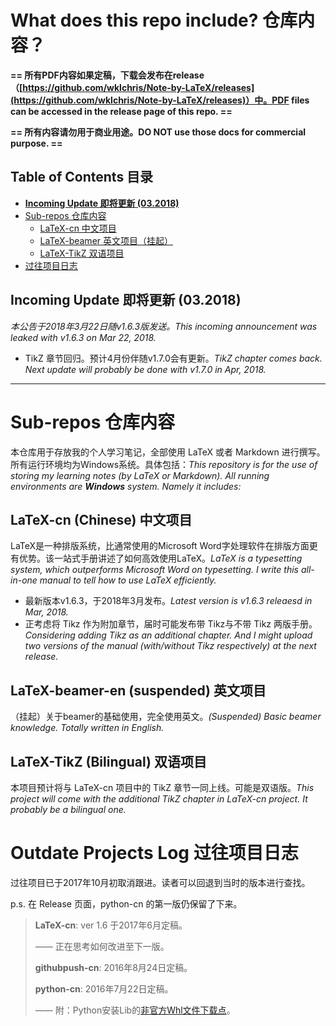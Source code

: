 # What does this repo include? 仓库内容？

**== 所有PDF内容如果定稿，下载会发布在release（[https://github.com/wklchris/Note-by-LaTeX/releases](https://github.com/wklchris/Note-by-LaTeX/releases)）中。PDF files can be accessed in the release page of this repo.  ==**

**== 所有内容请勿用于商业用途。DO NOT use those docs for commercial purpose. ==**

## Table of Contents 目录

   * [**Incoming Update 即将更新 (03.2018)**](#Incoming-Update-即将更新-(03.2018))
   * [Sub-repos 仓库内容](#Sub-repos-仓库内容)
      * [LaTeX-cn 中文项目](#LaTeX-cn-(Chinese)-中文项目)
      * [LaTeX-beamer 英文项目（挂起）](#LaTeX-beamer-en-(suspended)-英文项目)
      * [LaTeX-TikZ 双语项目](#LaTeX-tikz-(Bilingual)-双语项目)
   * [过往项目日志](#Outdate-Projects-Log-过往项目日志)


## Incoming Update 即将更新 (03.2018)

*本公告于2018年3月22日随v1.6.3版发送。This incoming announcement was leaked with v1.6.3 on Mar 22, 2018.*

- TikZ 章节回归。预计4月份伴随v1.7.0会有更新。*TikZ chapter comes back. Next update will probably be done with v1.7.0 in Apr, 2018.*

***

# Sub-repos 仓库内容

本仓库用于存放我的个人学习笔记，全部使用 LaTeX 或者 Markdown 进行撰写。所有运行环境均为Windows系统。具体包括：*This repository is for the use of storing my learning notes (by LaTeX or Markdown). All running environments are __Windows__ system. Namely it  includes:*

## LaTeX-cn (Chinese) 中文项目

LaTeX是一种排版系统，比通常使用的Microsoft Word字处理软件在排版方面更有优势。该一站式手册讲述了如何高效使用LaTeX。*LaTeX is a typesetting system, which outperforms Microsoft Word on typesetting. I write this all-in-one manual to tell how to use LaTeX efficiently.*

- 最新版本v1.6.3，于2018年3月发布。*Latest version is v1.6.3 releaesd in Mar, 2018.*
- 正考虑将 Tikz 作为附加章节，届时可能发布带 Tikz与不带 Tikz 两版手册。*Considering adding Tikz as an additional chapter. And I might upload two versions of the manual (with/without Tikz respectively) at the next release.*


## LaTeX-beamer-en (suspended) 英文项目

（挂起）关于beamer的基础使用，完全使用英文。*(Suspended) Basic beamer knowledge. Totally written in English.*

## LaTeX-TikZ (Bilingual) 双语项目

本项目预计将与 LaTeX-cn 项目中的 TikZ 章节一同上线。可能是双语版。*This project will come with the additional TikZ chapter in LaTeX-cn project. It probably be a bilingual one.*



# Outdate Projects Log 过往项目日志 

过往项目已于2017年10月初取消跟进。读者可以回退到当时的版本进行查找。

p.s. 在 Release 页面，python-cn 的第一版仍保留了下来。

> **LaTeX-cn**: ver 1.6 于2017年6月定稿。
>
> —— 正在思考如何改进至下一版。
>
> **githubpush-cn**: 2016年8月24日定稿。
>
> **python-cn**: 2016年7月22日定稿。
>
> —— 附：Python安装Lib的[非官方Whl文件下载点](http://www.lfd.uci.edu/~gohlke/pythonlibs)。
